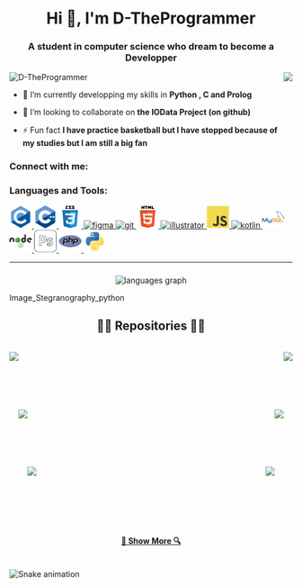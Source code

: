 <!--
**D-TheProgrammer/D-TheProgrammer** is a ✨ _special_ ✨ repository because its `README.md` (this file) appears on your GitHub profile.

Here are some ideas to get you started:

- 🔭 I’m currently working on ...
- 🌱 I’m currently learning ...
- 👯 I’m looking to collaborate on ...
- 🤔 I’m looking for help with ...
- 💬 Ask me about ...
- 📫 How to reach me: ...
- 😄 Pronouns: ...
- ⚡ Fun fact: ...
-->

<h1 align="center">Hi 👋, I'm D-TheProgrammer</h1>
<h3 align="center">A student in computer science who dream to become a Developper</h3>

<!-- Gif on the side -->
<img align="right" height="150" src="https://gifdb.com/images/high/animated-man-computer-coding-nae6mec378lsg1i3.gif"  />


<p align="left"> <img src="https://komarev.com/ghpvc/?username=D-TheProgrammer&label=Profile%20views&color=0e75b6&style=flat" alt="D-TheProgrammer" /> </p>

- 🌱 I’m currently developping my skills in **Python , C and Prolog**

- 👯 I’m looking to collaborate on **the IOData Project (on github)**

- ⚡ Fun fact **I have practice basketball but I have stopped because of my studies but I am still a big fan**

<h3 align="left">Connect with me:</h3>
<p align="left">
</p>

<h3 align="left">Languages and Tools:</h3>
<p align="left"> <a href="https://www.cprogramming.com/" target="_blank" rel="noreferrer"> <img src="https://raw.githubusercontent.com/devicons/devicon/master/icons/c/c-original.svg" alt="c" width="40" height="40"/> </a> <a href="https://www.w3schools.com/cpp/" target="_blank" rel="noreferrer"> <img src="https://raw.githubusercontent.com/devicons/devicon/master/icons/cplusplus/cplusplus-original.svg" alt="cplusplus" width="40" height="40"/> </a> <a href="https://www.w3schools.com/css/" target="_blank" rel="noreferrer"> <img src="https://raw.githubusercontent.com/devicons/devicon/master/icons/css3/css3-original-wordmark.svg" alt="css3" width="40" height="40"/> </a> <a href="https://www.figma.com/" target="_blank" rel="noreferrer"> <img src="https://www.vectorlogo.zone/logos/figma/figma-icon.svg" alt="figma" width="40" height="40"/> </a> <a href="https://git-scm.com/" target="_blank" rel="noreferrer"> <img src="https://www.vectorlogo.zone/logos/git-scm/git-scm-icon.svg" alt="git" width="40" height="40"/> </a> <a href="https://www.w3.org/html/" target="_blank" rel="noreferrer"> <img src="https://raw.githubusercontent.com/devicons/devicon/master/icons/html5/html5-original-wordmark.svg" alt="html5" width="40" height="40"/> </a> <a href="https://www.adobe.com/in/products/illustrator.html" target="_blank" rel="noreferrer"> <img src="https://www.vectorlogo.zone/logos/adobe_illustrator/adobe_illustrator-icon.svg" alt="illustrator" width="40" height="40"/> </a> <a href="https://developer.mozilla.org/en-US/docs/Web/JavaScript" target="_blank" rel="noreferrer"> <img src="https://raw.githubusercontent.com/devicons/devicon/master/icons/javascript/javascript-original.svg" alt="javascript" width="40" height="40"/> </a> <a href="https://kotlinlang.org" target="_blank" rel="noreferrer"> <img src="https://www.vectorlogo.zone/logos/kotlinlang/kotlinlang-icon.svg" alt="kotlin" width="40" height="40"/> </a> <a href="https://www.mysql.com/" target="_blank" rel="noreferrer"> <img src="https://raw.githubusercontent.com/devicons/devicon/master/icons/mysql/mysql-original-wordmark.svg" alt="mysql" width="40" height="40"/> </a> <a href="https://nodejs.org" target="_blank" rel="noreferrer"> <img src="https://raw.githubusercontent.com/devicons/devicon/master/icons/nodejs/nodejs-original-wordmark.svg" alt="nodejs" width="40" height="40"/> </a> <a href="https://www.photoshop.com/en" target="_blank" rel="noreferrer"> <img src="https://raw.githubusercontent.com/devicons/devicon/master/icons/photoshop/photoshop-line.svg" alt="photoshop" width="40" height="40"/> </a> <a href="https://www.php.net" target="_blank" rel="noreferrer"> <img src="https://raw.githubusercontent.com/devicons/devicon/master/icons/php/php-original.svg" alt="php" width="40" height="40"/> </a> <a href="https://www.python.org" target="_blank" rel="noreferrer"> <img src="https://raw.githubusercontent.com/devicons/devicon/master/icons/python/python-original.svg" alt="python" width="40" height="40"/> </a> </p>


---------------
###

<div align="center">
  <img src="https://github-readme-stats.vercel.app/api/top-langs?username=D-TheProgrammer&locale=en&hide_title=false&layout=compact&card_width=320&langs_count=5&theme=dracula&hide_border=false" height="150" alt="languages graph"  />
</div>


Image_Stegranography_python

<h2 align="center">👨‍💻 Repositories 👨‍💻</h2>
<br>
<div width="100%" align="center">
  <a align="left" href="https://github.com/D-TheProgrammer/Security-Image_Stegranography_python/" title="Image Steganography in Python"><img align="left" height="115" src="https://github-readme-stats.vercel.app/api/pin/?username=D-TheProgrammer&repo=Security-Image_Stegranography_python&theme=react&border_color=61dafb&border_radius=10">
</a>
  <a align="right" href="https://github.com/D-TheProgrammer/Projet-Graphic_Interactive_Interface_Tkinter_Pygame" title="Projet-Graphic_Interactive_Interface_Tkinter_Pygame"><img align="right" height="115" src="https://github-readme-stats.vercel.app/api/pin/?username=D-TheProgrammer&repo=Projet-Graphic_Interactive_Interface_Tkinter_Pygame&theme=react&border_color=61dafb&border_radius=10"></a>
</div>
<br/><br/><br/><br/><br/><br/>

<div width="100%" align="center">
  <a align="left" href="https://github.com/D-TheProgrammer/Projet-CastlevaniaJS" title="Projet-CastlevaniaJS"><img align="left" height="115" src="https://github-readme-stats.vercel.app/api/pin/?username=D-TheProgrammer&repo=Projet-CastlevaniaJS&theme=react&border_color=61dafb&border_radius=10"></a>
  <a align="right" href="https://github.com/D-TheProgrammer/MISP_compiler" title="MISP_compiler"><img align="right" height="115" src="https://github-readme-stats.vercel.app/api/pin/?username=D-TheProgrammer&repo=MISP_compiler&theme=react&border_color=61dafb&border_radius=10"></a>
</div>
<br/><br/><br/><br/><br/><br/>

<div width="100%" align="center">
  <a align="left" href="https://github.com/D-TheProgrammer/Projet-Application_Mobile_in_Kotlin" title="Projet-Application_Mobile_in_Kotlin"><img align="left" height="115" src="https://github-readme-stats.vercel.app/api/pin/?username=D-TheProgrammer&repo=Projet-Application_Mobile_in_Kotlin&theme=react&border_color=61dafb&border_radius=10"></a>
  <a align="right" href="https://github.com/D-TheProgrammer/Security-Projet_RSA_Affine_Cipher_Decipher" title="Security-Projet_RSA_Affine_Cipher_Decipher"><img align="right" height="115" src="https://github-readme-stats.vercel.app/api/pin/?username=D-TheProgrammer&repo=Security-Projet_RSA_Affine_Cipher_Decipher&theme=react&border_color=61dafb&border_radius=10"></a>
</div>
<br/><br/><br/><br/><br/><br/>

<h4 align="center">
  <a href="https://github.com/D-TheProgrammer?tab=repositories" title="Show Repositories">🔎 Show More 🔍</a>
</h4>



<br clear="both">

<img src="https://raw.githubusercontent.com/maurodesouza/maurodesouza/output/snake.svg" alt="Snake animation" />

###
